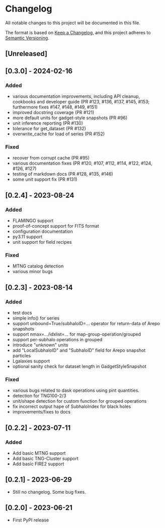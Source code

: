 # Changelog

All notable changes to this project will be documented in this file.

The format is based on [Keep a Changelog](https://keepachangelog.com/en/1.0.0/),
and this project adheres to [Semantic Versioning](https://semver.org/spec/v2.0.0.html).


## [Unreleased]


## [0.3.0] - 2024-02-16

### Added

- various documentation improvements, including API cleanup, cookbooks and developer guide (PR #123, #136, #137, #145, #153; furthermore fixes #147, #148, #149, #151)
- improved docstring coverage (PR #121)
- more default units for gadget-style snapshots (PR #96)
- unit inference reporting (PR #130)
- tolerance for get_dataset (PR #132)
- overwrite_cache for load of series (PR #152)

### Fixed

- recover from corrupt cache (PR #95)
- various documentation fixes (PR #120, #107, #112, #114, #122, #124, #126, #127)
- testing of markdown docs (PR #128, #135, #146)
- some unit support fix (PR #131)


## [0.2.4] - 2023-08-24

### Added

- FLAMINGO support
- proof-of-concept support for FITS format
- configuration documentation
- py3.11 support
- unit support for field recipes

### Fixed

- MTNG catalog detection
- various minor bugs


## [0.2.3] - 2023-08-14

### Added
- test docs
- simple info() for series
- support unbound=True/subhaloID=... operator for return-data of Arepo snapshots
- support nmax=.../idxlist=... for map-group-operation/grouped
- support per-subhalo operations in grouped
- introduce "unknown" units
- add "LocalSubhaloID" and "SubhaloID" field for Arepo snapshot particles
- Lgalaxies support
- optional sanity check for dataset length in GadgetStyleSnapshot

### Fixed
- various bugs related to dask operations using pint quantities.
- detection for TNG100-2/3
- unit/shape detection for custom function for grouped operations
- fix incorrect output hape of SubhaloIndex for black holes
- improvements/fixes to docs

## [0.2.2] - 2023-07-11

### Added

- Add basic MTNG support
- Add basic TNG-Cluster support
- Add basic FIRE2 support

## [0.2.1] - 2023-06-29

- Still no changelog. Some bug fixes.

## [0.2.0] - 2023-06-21

- First PyPI release
